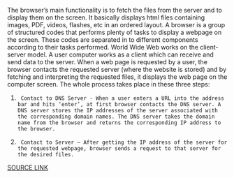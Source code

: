 The browser’s main functionality is to fetch the files from the server and to display them on the screen. 
It basically displays html files containing images, PDF, videos, flashes, etc in an ordered layout. A browser is a group of structured codes that performs plenty of tasks to display a webpage on the screen.
These codes are separated in to different components according to their tasks performed.
World Wide Web works on the client-server model. A user computer works as a client which 
can receive and send data to the server. When a web page is requested by a user, the browser contacts the requested
server (where the website is stored) and by fetching and interpreting the requested files, 
it displays the web page on the computer screen.
The whole process takes place in these three steps:
1.      Contact to DNS Server - When a user enters a URL into the address bar and hits ‘enter’, at first browser contacts the DNS server. A DNS server stores the IP addresses of the server associated with the corresponding domain names. The DNS server takes the domain name from the browser and returns the corresponding IP address to the browser.
2.      Contact to Server – After getting the IP address of the server for the requested webpage, browser sends a request to that server for the desired files.

[SOURCE LINK](http://www.engineersgarage.com/articles/web-browsers-what-is-web-browser-working?page=2)
